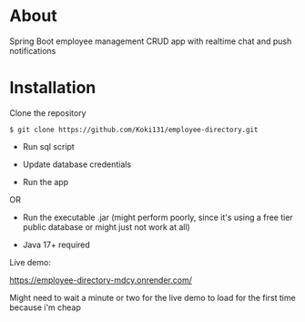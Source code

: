 # About

Spring Boot employee management CRUD app with realtime chat and push notifications

# Installation 

Clone the repository

```
$ git clone https://github.com/Koki131/employee-directory.git
```

- Run sql script

- Update database credentials

- Run the app

OR

- Run the executable .jar (might perform poorly, since it's using a free tier public database or might just not work at all)

- Java 17+ required

 Live demo:

 https://employee-directory-mdcy.onrender.com/

Might need to wait a minute or two for the live demo to load for the first time because i'm cheap
 
  

